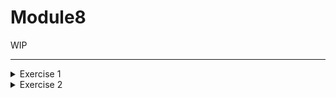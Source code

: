 # Module8

WIP

---
<details>
<summary>Exercise 1</summary>

##### Design a Logical and Physical Model for a general Blogging application.

Requirments:
- The system should have a User Model (should store basic user related keys)
- The uses should be able to create multiple posts (Post should be very basic with Title, Description and Image)
- Other users should be able to like the posts and comment on the post

My Solutions:
1. Logical Model:
    * ![Logical Model](/Images/LogicalModel.png)
2. Physical Model:
    * ![Physical Model](/Images/PhysicalModel.png)
</details>

<details>
<summary>Exercise 2</summary>

##### Exercise Task

Requirments:
- The system should have a User Model (should store basic user related keys)
- The uses should be able to create multiple posts (Post should be very basic with Title, Description and Image)
- Other users should be able to like the posts and comment on the post

</details>